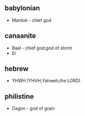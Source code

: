 ## babylonian
- Marduk - chief god

## canaanite
- Baal - chief god;god of storm
- El

## hebrew
- YHWH (YHVH;Yahweh;the LORD)

## philistine
- Dagon - god of grain